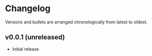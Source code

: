 # Changelog

Versions and bullets are arranged chronologically from latest to oldest.

## v0.0.1 (unreleased)

- Initial release
